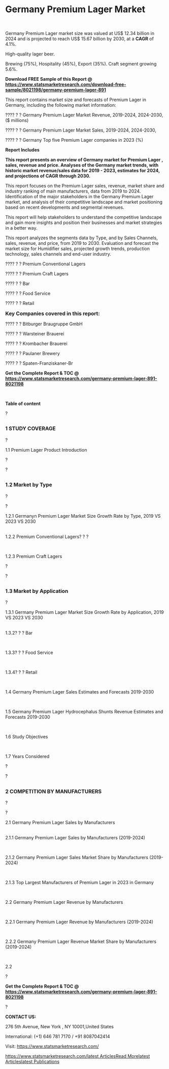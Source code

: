 <h1>Germany Premium Lager Market</h1><br/><p>Germany Premium Lager market size was valued at US$ 12.34 billion in 2024 and is projected to reach US$ 15.67 billion by 2030, at a <strong>CAGR</strong> of 4.1%.</p>
 
 
 
 <p>High-quality lager beer.</p>
 
 
 
 <p>Brewing (75%), Hospitality (45%), Export (35%). Craft segment growing 5.6%.</p>
 
 
 
 <p><strong>Download FREE Sample of this Report @ <a href="https://www.statsmarketresearch.com/download-free-sample/8021198/germany-premium-lager-891">https://www.statsmarketresearch.com/download-free-sample/8021198/germany-premium-lager-891</a></strong></p>
 
 
 
 <p>This report contains market size and forecasts of Premium Lager in Germany, including the following market information:</p>
 
 
 
 <p>???? ? ? Germany Premium Lager Market Revenue, 2019-2024, 2024-2030, ($ millions)</p>
 
 
 
 <p>???? ? ? Germany Premium Lager Market Sales, 2019-2024, 2024-2030,</p>
 
 
 
 <p>???? ? ? Germany Top five Premium Lager companies in 2023 (%)</p>
 
 
 
 <p><strong>Report Includes</strong></p>
 
 
 
 <p><strong>This report presents an overview of Germany market for Premium Lager , sales, revenue and price. Analyses of the Germany market trends, with historic market revenue/sales data for 2019 - 2023, estimates for 2024, and projections of <strong>CAGR</strong> through 2030.</strong></p>
 
 
 
 <p>This report focuses on the Premium Lager sales, revenue, market share and industry ranking of main manufacturers, data from 2019 to 2024. Identification of the major stakeholders in the Germany Premium Lager market, and analysis of their competitive landscape and market positioning based on recent developments and segmental revenues.</p>
 
 
 
 <p>This report will help stakeholders to understand the competitive landscape and gain more insights and position their businesses and market strategies in a better way.</p>
 
 
 
 <p>This report analyzes the segments data by Type, and by Sales Channels, sales, revenue, and price, from 2019 to 2030. Evaluation and forecast the market size for Humidifier sales, projected growth trends, production technology, sales channels and end-user industry.</p>
 
 
 
 <p>???? ? ? Premium Conventional Lagers</p>
 
 
 
 <p>???? ? ? Premium Craft Lagers</p>
 
 
 
 <p>???? ? ? Bar</p>
 
 
 
 <p>???? ? ? Food Service</p>
 
 
 
 <p>???? ? ? Retail</p>
 
 
 
 <p><span style="font-size:16px"><strong>Key Companies covered in this report:</strong></span></p>
 
 
 
 <p>???? ? ? Bitburger Braugruppe GmbH</p>
 
 
 
 <p>???? ? ? Warsteiner Brauerei</p>
 
 
 
 <p>???? ? ? Krombacher Brauerei</p>
 
 
 
 <p>???? ? ? Paulaner Brewery</p>
 
 
 
 <p>???? ? ? Spaten-Franziskaner-Br</p>
 
 
 
 <div><b>Get the Complete Report & TOC @ <a href="https://www.statsmarketresearch.com/germany-premium-lager-891-8021198">https://www.statsmarketresearch.com/germany-premium-lager-891-8021198</a></b></div>
 
 
 
 <p><br />
 
 <b>Table of content</b></p>
 
 
 
 <p>? </p>
 
 
 
 <h2><span style="font-size:16px"><strong>1 STUDY COVERAGE</strong></span></h2>
 
 
 
 <p>? </p>
 
 
 
 <p>1.1 Premium Lager Product Introduction</p>
 
 
 
 <p>? </p>
 
 
 
 <p>? </p>
 
 
 
 <h2><span style="font-size:16px"><strong>1.2 Market by Type</strong></span></h2>
 
 
 
 <p>? </p>
 
 
 
 <p>? </p>
 
 
 
 <p>1.2.1 Germanyn Premium Lager Market Size Growth Rate by Type, 2019 VS 2023 VS 2030<br />
 
 <br />
 
 1.2.2 Premium Conventional Lagers? ? ? <br />
 
 <br />
 
 1.2.3 Premium Craft Lagers<br />
 
 ? </p>
 
 
 
 <p>? </p>
 
 
 
 <h2><span style="font-size:16px"><strong>1.3 Market by Application</strong></span></h2>
 
 
 
 <p>? </p>
 
 
 
 <p>1.3.1 Germany Premium Lager Market Size Growth Rate by Application, 2019 VS 2023 VS 2030<br />
 
 <br />
 
 1.3.2? ? ? Bar<br />
 
 <br />
 
 1.3.3? ? ? Food Service<br />
 
 <br />
 
 1.3.4? ? ? Retail<br />
 
 <br />
 
 1.4 Germany Premium Lager Sales Estimates and Forecasts 2019-2030<br />
 
 <br />
 
 1.5 Germany Premium Lager Hydrocephalus Shunts Revenue Estimates and Forecasts 2019-2030<br />
 
 <br />
 
 1.6 Study Objectives<br />
 
 <br />
 
 1.7 Years Considered</p>
 
 
 
 <p>? </p>
 
 
 
 <p>? </p>
 
 
 
 <h2><span style="font-size:16px"><strong>2 COMPETITION BY MANUFACTURERS</strong></span></h2>
 
 
 
 <p>? </p>
 
 
 
 <p>? </p>
 
 
 
 <p>2.1 Germany Premium Lager Sales by Manufacturers<br />
 
 <br />
 
 2.1.1 Germany Premium Lager Sales by Manufacturers (2019-2024)<br />
 
 <br />
 
 2.1.2 Germany Premium Lager Sales Market Share by Manufacturers (2019-2024)<br />
 
 <br />
 
 2.1.3 Top Largest Manufacturers of Premium Lager in 2023 in Germany<br />
 
 <br />
 
 2.2 Germany Premium Lager Revenue by Manufacturers<br />
 
 <br />
 
 2.2.1 Germany Premium Lager Revenue by Manufacturers (2019-2024)<br />
 
 <br />
 
 2.2.2 Germany Premium Lager Revenue Market Share by Manufacturers (2019-2024)<br />
 
 <br />
 
 2.2</p>
 
 
 
 <p>? </p>
 
 
 
 <div><b>Get the Complete Report & TOC @ <a href="https://www.statsmarketresearch.com/germany-premium-lager-891-8021198">https://www.statsmarketresearch.com/germany-premium-lager-891-8021198</a></b></div>
 
 
 
 <p>? </p>
 
 
 
 <p><b>CONTACT US:</b><br />
 
 276 5th Avenue, New York , NY 10001,United States<br />
 
 International: (+1) 646 781 7170 / +91 8087042414<br />
 
 Visit: <a href="https://www.statsmarketresearch.com/">https://www.statsmarketresearch.com/</a><br />
 
 <a href="https://gyeongbokgung.com">https://www.statsmarketresearch.com/</a><a href="https://hallyeomaritime.com">latest Articles</a><a href="https://jingwansa.com">Read More</a><a href="https://nguoiviet.jp/">latest Articles</a><a href="https://www.intelmarketresearch.com/">latest Publications</a></p>
